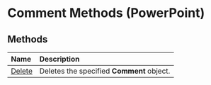 
# Comment Methods (PowerPoint)

## Methods



|**Name**|**Description**|
|:-----|:-----|
|[Delete](85f164ff-1fa6-8ed5-5915-a13493de326a.md)|Deletes the specified  **Comment** object.|
